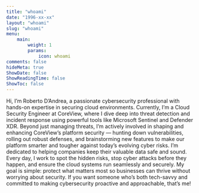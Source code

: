 ```yaml
---
title: "whoami"
date: "1996-xx-xx"
layout: "whoami"
slug: "whoami"
menu:
    main:
        weight: 1
        params: 
            icon: whoami 
comments: false
hideMeta: true
ShowDate: false
ShowReadingTime: false
ShowToc: false
---
```


Hi, I’m Roberto D’Andrea, a passionate cybersecurity professional with hands-on expertise in securing cloud environments. Currently, I’m a Cloud Security Engineer at CoreView, where I dive deep into threat detection and incident response using powerful tools like Microsoft Sentinel and Defender XDR. Beyond just managing threats, I’m actively involved in shaping and enhancing CoreView’s platform security — hunting down vulnerabilities, rolling out robust defenses, and brainstorming new features to make our platform smarter and tougher against today’s evolving cyber risks.
I’m dedicated to helping companies keep their valuable data safe and sound. Every day, I work to spot the hidden risks, stop cyber attacks before they happen, and ensure the cloud systems run seamlessly and securely. My goal is simple: protect what matters most so businesses can thrive without worrying about security. If you want someone who’s both tech-savvy and committed to making cybersecurity proactive and approachable, that’s me!